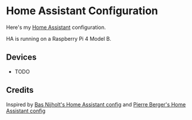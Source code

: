 # Home Assistant Configuration
Here's my [Home Assistant](https://home-assistant.io/) configuration.

HA is running on a Raspberry Pi 4 Model B.

## Devices

* TODO

## Credits

Inspired by [Bas Nijholt's Home Assistant config](https://github.com/basnijholt/home-assistant-config) and [Pierre Berger's Home Assistant config](https://github.com/PierreBerger/home-assistant-config)
